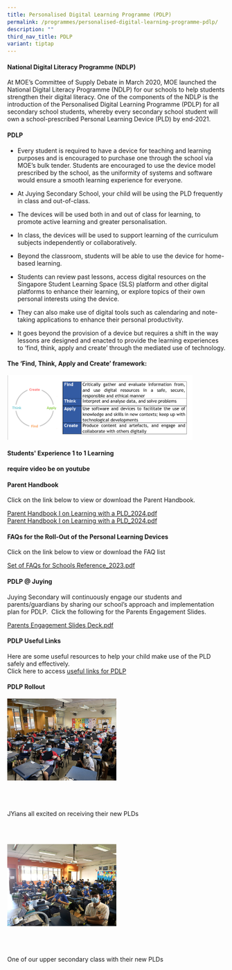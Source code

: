 ```yaml
---
title: Personalised Digital Learning Programme (PDLP)
permalink: /programmes/personalised-digital-learning-programme-pdlp/
description: ""
third_nav_title: PDLP
variant: tiptap
---
```

<h4><strong>National Digital Literacy Programme (NDLP)</strong></h4><p>At MOE’s Committee of Supply Debate in March 2020, MOE launched the National Digital Literacy&nbsp;Programme&nbsp;(NDLP) for our schools to help students strengthen their digital literacy. One of the components of the NDLP is the introduction of the&nbsp;Personalised&nbsp;Digital Learning&nbsp;Programme&nbsp;(PDLP) for all secondary school students, whereby every secondary school student will own a school-prescribed Personal Learning Device (PLD) by end-2021.</p><h4><strong>PDLP</strong></h4><ul data-tight="true" class="tight"><li><p>Every student is required to have a device for teaching and learning purposes and is encouraged to purchase one through the school via MOE’s bulk tender. Students are encouraged to use the device model prescribed by the school, as the uniformity of systems and software would ensure a smooth learning experience for everyone.</p></li><li><p>At Juying Secondary School, your child will be using the PLD frequently in class and out-of-class.</p></li><li><p>The devices will be used both in and out of class for learning, to promote active learning and greater personalisation.</p></li><li><p>In class, the devices will be used to support learning of the curriculum subjects independently or collaboratively.</p></li><li><p>Beyond the classroom, students will be able to use the device for home-based learning.</p></li><li><p>Students can review past lessons, access digital resources on the Singapore Student Learning Space (SLS) platform and other digital platforms to enhance their learning, or explore topics of their own personal interests using the device.</p></li><li><p>They can also make use of digital tools such as calendaring and note-taking applications to enhance their personal productivity.</p></li><li><p>It goes beyond the provision of a device but requires a shift in the way lessons are designed and enacted to provide the learning experiences to ‘find, think, apply and create’ through the mediated use of technology.</p></li></ul><h4><strong>The ‘Find, Think, Apply and Create’ framework:</strong></h4><div class="isomer-image-wrapper"><img style="width:85%" height="auto" width="100%" src="/images/pdlp1.jpg"></div><h4><strong>Students' Experience 1 to 1 Learning</strong></h4><p><strong>require video be on youtube</strong></p><h4><strong>Parent Handbook</strong></h4><p>Click on the link below to view or download the Parent Handbook.</p><p><a href="/files/IP2___Parent_Handbook__I__2024_FINAL.pdf" rel="noopener noreferrer nofollow" target="_blank">Parent Handbook I on Learning with a PLD_2024.pdf</a><br><a href="/files/IP3___Parent_Handbook__II__2024_FINAL.pdf" rel="noopener noreferrer nofollow" target="_blank">Parent Handbook I on Learning with a PLD_2024.pdf</a></p><h4><strong>FAQs for the Roll-Out of the Personal Learning Devices</strong></h4><p>Click on the link below to view or download the FAQ list</p><p><a href="/files/Set%20of%20FAQs%20for%20Schools%20Reference_2023.pdf" rel="noopener noreferrer nofollow" target="_blank">Set of FAQs for Schools Reference_2023.pdf</a></p><h4><strong>PDLP @ Juying</strong></h4><p>Juying Secondary will continuously engage our students and parents/guardians by sharing our school’s&nbsp;approach and implementation plan for PDLP.&nbsp; Click the following for the Parents Engagement Slides.</p><p><a href="/files/Parent%20Engagement%20Deck.pdf" rel="noopener noreferrer nofollow" target="_blank">Parents Engagement Slides Deck.pdf</a></p><h4><strong>PDLP Useful Links</strong></h4><p>Here are some useful resources to help your child make use of the PLD safely and effectively.<br>Click here to access&nbsp;<a href="/programmes/personalised-digital-learning-programme-pdlp/pdlp-useful-links" rel="noopener noreferrer nofollow" target="_blank">useful links for PDLP</a></p><h4><strong>PDLP Rollout</strong></h4><div class="isomer-image-wrapper"><img style="width:50%;margin-right:15px;" height="auto" width="100%" src="/images/pdlp2.jpg"></div><p><br><br><br>JYians all excited on receiving their new PLDs</p><p><br><br></p><div class="isomer-image-wrapper"><img style="width:50%;margin-right:15px;" height="auto" width="100%" src="/images/pdlp3.jpg"></div><p><br><br><br>One of our upper secondary class with their new PLDs</p>